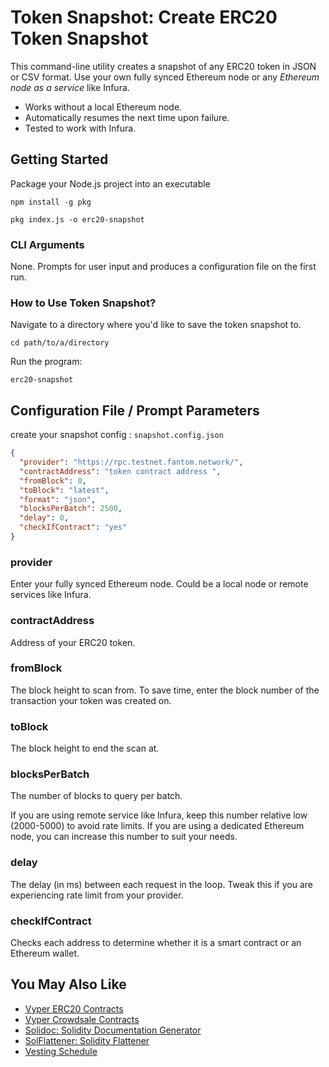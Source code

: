 # Token Snapshot: Create ERC20 Token Snapshot

This command-line utility creates a snapshot of any ERC20 token in JSON or CSV format. Use your own fully synced Ethereum node or any _Ethereum node as a service_ like Infura.

- Works without a local Ethereum node.
- Automatically resumes the next time upon failure.
- Tested to work with Infura.

## Getting Started
Package your Node.js project into an executable

```
npm install -g pkg
```

```
pkg index.js -o erc20-snapshot
```
 
### CLI Arguments

None. Prompts for user input and produces a configuration file on the first run.

### How to Use Token Snapshot?

Navigate to a directory where you'd like to save the token snapshot to.

```
cd path/to/a/directory
```

Run the program:

```
erc20-snapshot
```

## Configuration File / Prompt Parameters

create your snapshot config :
`snapshot.config.json`

```json
{
  "provider": "https://rpc.testnet.fantom.network/",
  "contractAddress": "token contract address ",
  "fromBlock": 0,
  "toBlock": "latest",
  "format": "json",
  "blocksPerBatch": 2500,
  "delay": 0,
  "checkIfContract": "yes"
}
```

### provider

Enter your fully synced Ethereum node. Could be a local node or remote services like Infura.

### contractAddress

Address of your ERC20 token.

### fromBlock

The block height to scan from. To save time, enter the block number of the transaction your token was created on.

### toBlock

The block height to end the scan at.

### blocksPerBatch

The number of blocks to query per batch.

If you are using remote service like Infura, keep this number relative low (2000-5000) to avoid rate limits. If you are using a dedicated Ethereum node, you can increase this number to suit your needs.

### delay

The delay (in ms) between each request in the loop. Tweak this if you are experiencing rate limit from your provider.

### checkIfContract

Checks each address to determine whether it is a smart contract or an Ethereum wallet.

## You May Also Like

- [Vyper ERC20 Contracts](https://github.com/binodnp/vyper-erc20)
- [Vyper Crowdsale Contracts](https://github.com/binodnp/vyper-crowdsale)
- [Solidoc: Solidity Documentation Generator](https://github.com/CYBRToken/solidoc)
- [SolFlattener: Solidity Flattener](https://github.com/CYBRToken/sol-flattener)
- [Vesting Schedule](https://github.com/binodnp/vesting-schedule)
